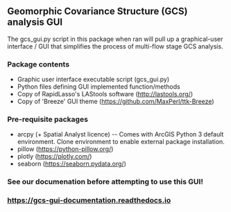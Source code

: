 ## Geomorphic Covariance Structure (GCS) analysis GUI
The gcs_gui.py script in this package when ran will pull up a graphical-user interface / GUI that simplifies the process of multi-flow stage GCS analysis.

### Package contents
- Graphic user interface executable script (gcs_gui.py)
- Python files defining GUI implemented function/methods
- Copy of RapidLasso's LAStools software (http://lastools.org/)
- Copy of 'Breeze' GUI theme (https://github.com/MaxPerl/ttk-Breeze)

### Pre-requisite packages
- arcpy (+ Spatial Analyst licence) -- Comes with ArcGIS Python 3 default environment. 
  Clone environment to enable external package installation. 
- pillow (https://python-pillow.org/)
- plotly (https://plotly.com/)
- seaborn (https://seaborn.pydata.org/)

### See our documenation before attempting to use this GUI! 
### https://gcs-gui-documentation.readthedocs.io
